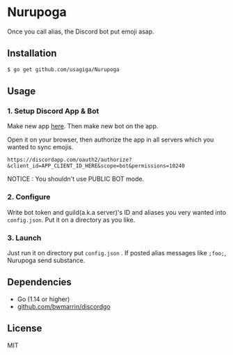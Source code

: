 # Nurupoga

Once you call alias, the Discord bot put emoji asap.


## Installation

```sh
$ go get github.com/usagiga/Nurupoga
```


## Usage

### 1. Setup Discord App & Bot

Make new app [here](https://discordapp.com/developers/applications).
Then make new bot on the app.

Open it on your browser, then authorize the app in all servers which you wanted to sync emojis.

```
https://discordapp.com/oauth2/authorize?&client_id=APP_CLIENT_ID_HERE&scope=bot&permissions=10240
```

NOTICE : You shouldn't use PUBLIC BOT mode.


### 2. Configure

Write bot token and guild(a.k.a server)'s ID and aliases you very wanted into `config.json`.
Put it on a directory as you like.


### 3. Launch

Just run it on directory put `config.json` .
If posted alias messages like `;foo;`, Nurupoga send substance.


## Dependencies

- Go (1.14 or higher)
- [github.com/bwmarrin/discordgo](https://github.com/bwmarrin/discordgo)


## License

MIT
